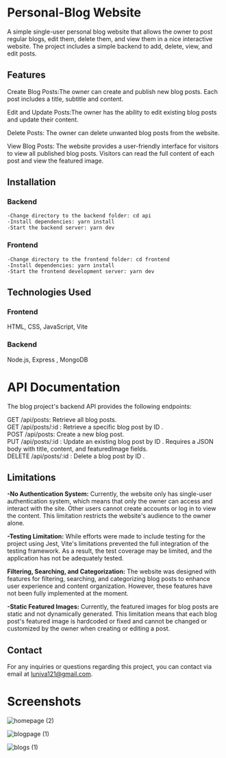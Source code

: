 # Personal-Blog Website

A simple single-user personal blog website that allows the owner to post regular blogs, edit them, delete them, and view them in a nice interactive website. The project includes a simple backend to add, delete, view, and edit posts.

## Features
Create Blog Posts:The owner can create and publish new blog posts. Each post includes a title, subtitle and content.

Edit and Update Posts:The owner has the ability to edit existing blog posts and update their content.

Delete Posts: The owner can delete unwanted blog posts from the website.

View Blog Posts: The website provides a user-friendly interface for visitors to view all published blog posts. Visitors can read the full content of each post and view the featured image.

## Installation
  ### Backend
    -Change directory to the backend folder: cd api
    -Install dependencies: yarn install
    -Start the backend server: yarn dev
  ### Frontend
    -Change directory to the frontend folder: cd frontend
    -Install dependencies: yarn install
    -Start the frontend development server: yarn dev

## Technologies Used
 ### Frontend
  HTML, CSS, JavaScript, Vite 
  ### Backend
  Node.js, Express , MongoDB 




# API Documentation
The blog project's backend API provides the following endpoints:<br/>

 GET /api/posts:  Retrieve all blog posts.<br/>
 GET /api/posts/:id :  Retrieve a specific blog post by ID .<br/>
 POST /api/posts: Create a new blog post. <br/>
 PUT /api/posts/:id : Update an existing blog post by ID . Requires a JSON body with title, content, and featuredImage fields.<br/>
 DELETE /api/posts/:id : Delete a blog post by ID .<br/>

## Limitations
  **-No Authentication System:**  Currently, the website only has single-user authentication system, which means that only the owner can access and interact with the site. Other users cannot create accounts or log in to        view the content. This limitation restricts the website's audience to the owner alone.<br/>
  
  **-Testing Limitation:**  While efforts were made to include testing for the project using Jest, Vite's limitations prevented the full integration of the testing framework. As a result, the test coverage may be limited, and  the application has not be adequately tested.<br/>
  
  **Filtering, Searching, and Categorization:** The website was designed with features for filtering, searching, and categorizing blog posts to enhance user experience and content organization. However, these features have not been fully implemented at the moment. <br/>
  
  **-Static Featured Images:** Currently, the featured images for blog posts are static and not dynamically generated. This limitation means that each blog post's featured image is hardcoded or fixed and cannot be changed or customized by the owner when creating or editing a post. <br/>



## Contact
For any inquiries or questions regarding this project, you can contact via email at luniva121@gmail.com.

# Screenshots<br/>
![homepage (2)](https://github.com/zeph11/Personal-Blog/assets/67690169/42217898-a1cd-49f8-86cb-8621ab8c8df9)

![blogpage (1)](https://github.com/zeph11/Personal-Blog/assets/67690169/154fc290-cdf8-436e-89d0-102c4cb0be91)

![blogs (1)](https://github.com/zeph11/Personal-Blog/assets/67690169/5e130178-e38d-424a-b6ee-40c2302ece3a)

